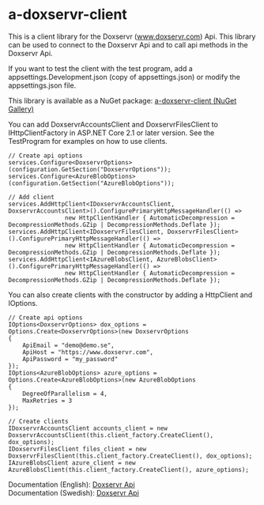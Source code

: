 # a-doxservr-client
This is a client library for the Doxservr (<a href="https://www.doxservr.com">www.doxservr.com</a>) Api. This library can be used to connect to the Doxservr Api and to call api methods in the Doxservr Api.

If you want to test the client with the test program, add a appsettings.Development.json (copy of appsettings.json) or modify the appsettings.json file.

This library is available as a NuGet package: <a href="https://www.nuget.org/packages/Annytab.Doxservr.Client/">a-doxservr-client (NuGet Gallery)</a>

You can add DoxservrAccountsClient and DoxservrFilesClient to IHttpClientFactory in ASP.NET Core 2.1 or later version. See the TestProgram for examples on how to use clients.

```
// Create api options
services.Configure<DoxservrOptions>(configuration.GetSection("DoxservrOptions"));
services.Configure<AzureBlobOptions>(configuration.GetSection("AzureBlobOptions"));

// Add client
services.AddHttpClient<IDoxservrAccountsClient, DoxservrAccountsClient>().ConfigurePrimaryHttpMessageHandler(() =>
                new HttpClientHandler { AutomaticDecompression = DecompressionMethods.GZip | DecompressionMethods.Deflate });
services.AddHttpClient<IDoxservrFilesClient, DoxservrFilesClient>().ConfigurePrimaryHttpMessageHandler(() =>
                new HttpClientHandler { AutomaticDecompression = DecompressionMethods.GZip | DecompressionMethods.Deflate });
services.AddHttpClient<IAzureBlobsClient, AzureBlobsClient>().ConfigurePrimaryHttpMessageHandler(() =>
                new HttpClientHandler { AutomaticDecompression = DecompressionMethods.GZip | DecompressionMethods.Deflate });
```

You can also create clients with the constructor by adding a HttpClient and IOptions.

```
// Create api options
IOptions<DoxservrOptions> dox_options = Options.Create<DoxservrOptions>(new DoxservrOptions
{
	ApiEmail = "demo@demo.se",
	ApiHost = "https://www.doxservr.com",
	ApiPassword = "my_password"
});
IOptions<AzureBlobOptions> azure_options = Options.Create<AzureBlobOptions>(new AzureBlobOptions
{
	DegreeOfParallelism = 4,
	MaxRetries = 3
});

// Create clients
IDoxservrAccountsClient accounts_client = new DoxservrAccountsClient(this.client_factory.CreateClient(), dox_options);
IDoxservrFilesClient files_client = new DoxservrFilesClient(this.client_factory.CreateClient(), dox_options);
IAzureBlobsClient azure_client = new AzureBlobsClient(this.client_factory.CreateClient(), azure_options);
```

Documentation (English): <a href="https://www.doxservr.com/home/api">Doxservr Api</a><br />
Documentation (Swedish): <a href="https://www.doxservr.se/home/api">Doxservr Api</a>
